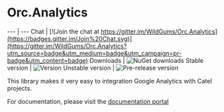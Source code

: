 # Orc.Analytics

--- | ---
Chat | [![Join the chat at https://gitter.im/WildGums/Orc.Analytics](https://badges.gitter.im/Join%20Chat.svg)](https://gitter.im/WildGums/Orc.Analytics?utm_source=badge&utm_medium=badge&utm_campaign=pr-badge&utm_content=badge)
Downloads | ![NuGet downloads](https://img.shields.io/nuget/dt/orc.analytics.svg)
Stable version | ![Version](https://img.shields.io/nuget/v/orc.analytics.svg)
Unstable version | ![Pre-release version](https://img.shields.io/nuget/vpre/orc.analytics.svg)

This library makes it very easy to integration Google Analytics with Catel projects.

For documentation, please visit the [documentation portal](http://opensource.wildgums.com)